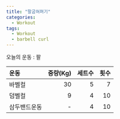 ```yaml
---
title: "팔굽혀펴기"
categories:
  - Workout
tags:
  - Workout
  - barbell curl
---
```

오늘의 운동 : 팔

|운동|중량(Kg)|세트수|횟수|
|:---|---:|---:|---:|
|바벨컬|30|5|7|
|덤벨컬|9|4|10|
|삼두밴드운동| - |4|10|
